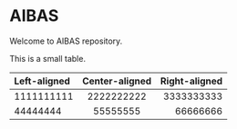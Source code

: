 # AIBAS

Welcome to AIBAS repository.

This is a small table.

| Left-aligned | Center-aligned | Right-aligned |
| :---         |     :---:      |          ---: |
| 1111111111   | 2222222222     | 3333333333    |
| 44444444     | 55555555       | 66666666      |
